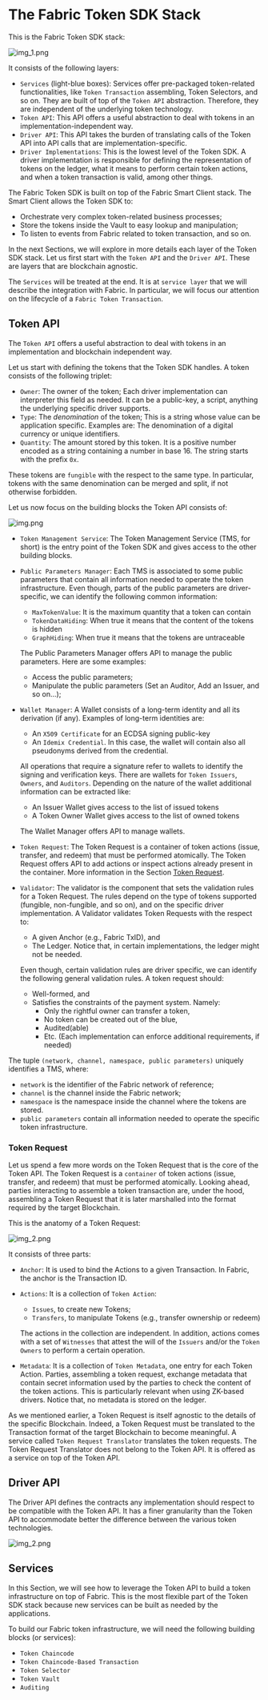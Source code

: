# The Fabric Token SDK Stack

This is the Fabric Token SDK stack: 

![img_1.png](imgs/stack.png)

It consists of the following layers:
- `Services` (light-blue boxes): Services offer pre-packaged token-related functionalities,
like `Token Transaction` assembling, Token Selectors, and so on.
They are built of top of the `Token API` abstraction. Therefore, they are independent of the underlying token technology.
- `Token API`: This API offers a useful abstraction to deal with tokens in an implementation-independent way. 
- `Driver API`: This API takes the burden of translating calls of the Token API into API calls that are implementation-specific.
- `Driver Implementations`: This is the lowest level of the Token SDK. A driver implementation is responsible for 
  defining the representation of tokens on the ledger, what it means to perform certain token actions,
  and when a token transaction is valid, among other things.
  
The Fabric Token SDK is built on top of the Fabric Smart Client stack. 
The Smart Client allows the Token SDK to: 
- Orchestrate very complex token-related business processes;
- Store the tokens inside the Vault to easy lookup and manipulation;
- To listen to events from Fabric related to token transaction, and so on.

In the next Sections, we will explore in more details each layer of the Token SDK stack.
Let us first start with the `Token API` and the `Driver API`. These are layers that are blockchain agnostic.

The `Services` will be treated at the end. It is at `service layer` that we will describe the integration with Fabric.
In particular, we will focus our attention on the lifecycle of a `Fabric Token Transaction`.

## Token API

The `Token API` offers a useful abstraction to deal with tokens in an implementation and blockchain independent way.

Let us start with defining the tokens that the Token SDK handles.
A token consists of the following triplet:
- `Owner`: The owner of the token; Each driver implementation can interpreter this field as needed. It can be a public-key, a script, 
  anything the underlying specific driver supports.
- `Type`: The *denomination* of the token; 
  This is a string whose value can be application specific. Examples are: 
  The denomination of a digital currency or unique identifiers.
- `Quantity`: The amount stored by this token. It is a positive number
  encoded as a string containing a number in base 16. The string starts with the prefix `0x`.

These tokens are `fungible` with the respect to the same type. In particular,
tokens with the same denomination can be merged and split, if not otherwise forbidden.

Let us now focus on the building blocks the Token API consists of:

![img.png](imgs/token_api.png)

- `Token Management Service`: The Token Management Service (TMS, for short) is the entry point of the Token SDK
  and gives access to the other building blocks.
- `Public Parameters Manager`: Each TMS is associated to some public parameters that contain all information needed
  to operate the token infrastructure.
  Even though, parts of the public parameters are driver-specific, we can identify the following common information:
  - `MaxTokenValue`: It is the maximum quantity that a token can contain
  - `TokenDataHiding`: When true it means that the content of the tokens is hidden
  - `GraphHiding`:  When true it means that the tokens are untraceable 

  The Public Parameters Manager offers API to manage the public parameters. Here are some examples:
  - Access the public parameters;
  - Manipulate the public parameters (Set an Auditor, Add an Issuer, and so on...);
 
- `Wallet Manager`: A Wallet consists of a long-term identity and all its derivation (if any).
  Examples of long-term identities are:
  - An `X509 Certificate` for an ECDSA signing public-key
  - An `Idemix Credential`. In this case, the wallet will contain also all pseudonyms derived from the credential.

  All operations that require a signature refer to wallets to identify the signing and verification keys.
  There are wallets for `Token Issuers`, `Owners`, and `Auditors`.
  Depending on the nature of the wallet additional information can be extracted like:
  - An Issuer Wallet gives access to the list of issued tokens
  - A Token Owner Wallet gives access to the list of owned tokens 
  
  The Wallet Manager offers API to manage wallets.
- `Token Request`: The Token Request is a container of token actions (issue, transfer, and redeem) that must be 
  performed atomically.
  The Token Request offers API to add actions or inspect actions already present in the container.
  More information in the Section [Token Request](#token-request).
  
- `Validator`: The validator is the component that sets the validation rules for a Token Request. The rules depend on the
type of tokens supported (fungible, non-fungible, and so on), and on the specific driver implementation.
  A Validator validates Token Requests with the respect to:
  - A given Anchor (e.g., Fabric TxID), and
  - The Ledger. Notice that, in certain implementations, the ledger might not be needed.

  Even though, certain validation rules are driver specific, we can identify the following general validation rules.
  A token request should:
  - Well-formed, and 
  - Satisfies the constraints of the payment system. Namely:
    - Only the rightful owner can transfer a token,
    - No token can be created out of the blue,
    - Audited(able)
    - Etc. (Each implementation can enforce additional requirements, if needed)

The tuple `(network, channel, namespace, public parameters)` uniquely identifies a TMS, where:
- `network` is the identifier of the Fabric network of reference;
- `channel` is the channel inside the Fabric network;
- `namespace` is the namespace inside the channel where the tokens are stored.
- `public parameters` contain all information needed to operate the specific token infrastructure.

### Token Request

Let us spend a few more words on the Token Request that is the core of the Token API.
The Token Request is a `container` of token actions (issue, transfer, and redeem) that must be performed atomically.
Looking ahead, parties interacting to assemble a token transaction are, under the hood, assembling a Token Request that it is
later marshalled into the format required by the target Blockchain.

This is the anatomy of a Token Request:

![img_2.png](imgs/token_request.png)

It consists of three parts:
- `Anchor`: It is used to bind the Actions to a given Transaction. In Fabric, the anchor is the Transaction ID.
- `Actions`: It is a collection of `Token Action`:
  - `Issues`, to create new Tokens;
  - `Transfers`, to manipulate Tokens (e.g., transfer ownership or redeem)
  
  The actions in the collection are independent.
  In addition, actions comes with a set of `Witnesses` that attest the will of the `Issuers` and/or the `Token Owners` 
  to perform a certain operation.

- `Metadata`: It is a collection of `Token Metadata`, one entry for each Token Action.
  Parties, assembling a token request, exchange metadata that contain secret information used by 
  the parties to check the content of the token actions. This is particularly relevant when using ZK-based drivers.
  Notice that, no metadata is stored on the ledger.

As we mentioned earlier, a Token Request is itself agnostic to the details of the specific Blockchain. 
Indeed, a Token Request must be translated to the Transaction format of the target Blockchain to become meaningful.
A service called `Token Request Translator` translates the token requests. 
The Token Request Translator does not belong to the Token API. It is offered as a service on top of the Token API.

## Driver API

The Driver API defines the contracts any implementation should respect to be compatible with the Token API.
It has a finer granularity than the Token API to accommodate better the difference between the various token technologies.

![img_2.png](imgs/driver_api.png)

## Services

In this Section, we will see how to leverage the Token API to build a token infrastructure on top of Fabric.
This is the most flexible part of the Token SDK stack because new services can be built as needed by the applications.

To build our Fabric token infrastructure, we will need the following building blocks (or services):
- `Token Chaincode`
- `Token Chaincode-Based Transaction`
- `Token Selector`
- `Token Vault`
- `Auditing`
